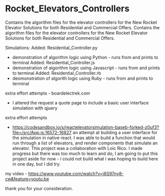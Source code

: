 # Rocket_Elevators_Controllers
Contains the algorithm files for the elevator controllers for the New Rocket Elevator Solutions for both Residential and Commercial Offers.
Contains the algorithm files for the elevator controllers for the New Rocket Elevator Solutions for both Residential and Commercial Offers.

Simulations:
Added: Residential_Controller.py 
- demonstration of algorithm logic using Python - runs from and prints to terminal
Added: Residential_Controller.js 
- demonstration of algorithm logic using Javascript - runs from and prints to terminal
Added: Residential_Controller.rb 
- deomonstration of algorith logic using Ruby - runs from and prints to terminal

extra effort attempts - boardelectrek.com 
- I altered the request a quote page to include a basic user interface simulation with qjuery

extra effort attempts 
- https://codesandbox.io/s/reactelevatorsimulation-baseb-forked-z0uf3?file=/src/App.js:16572-16827
an attempt at building a user interface for the simulation in native react. I was able to build a function that would run through a list of elevators, and render components that simulate an elevator. This project was a collaboration with Loic Rico. I made progress but there was too much to learn and do, I am going to put this project aside for now - i could not build what i was hoping to build here in one day, but I did try.

my video - https://www.youtube.com/watch?v=i8S97ny8-cw&feature=youtu.be

thank you for your consideration.
